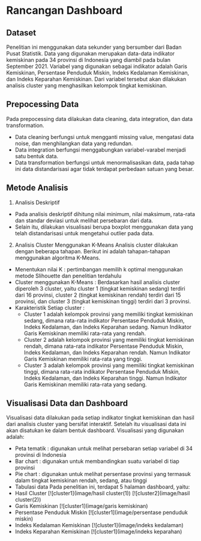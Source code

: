 # Rancangan Dashboard

## Dataset
Penelitian ini menggunakan data sekunder yang bersumber dari Badan Pusat Statistik. 
Data yang digunakan merupakan data-data indikator kemiskinan pada 34 provinsi di Indonesia yang diambil pada bulan September 2021. 
Variabel yang digunakan sebagai indikator adalah Garis Kemiskinan, Persentase Penduduk Miskin, Indeks Kedalaman Kemiskinan, dan Indeks Keparahan Kemiskinan.
Dari variabel tersebut akan dilakukan analisis cluster yang menghasilkan kelompok tingkat kemiskinan.

## Prepocessing Data
Pada prepocessing data dilakukan data cleaning, data integration, dan data transformation. 
- Data cleaning  berfungsi untuk mengganti missing value, mengatasi data noise, dan  menghilangkan data yang redundan. 
- Data integration berfungsi menggabungkan variabel-varabel menjadi satu bentuk data. 
- Data transformation berfungsi untuk menormalisasikan data, pada tahap ini data distandarisasi agar tidak terdapat perbedaan satuan yang besar. 

## Metode Analisis
1. Analisis Deskriptif
- Pada analisis deskriptif dihitung nilai minimum, nilai maksimum, rata-rata dan standar deviasi untuk melihat persebaran dari data.
- Selain itu, dilakukan visualisasi berupa boxplot menggunakan data yang telah distandarisasi untuk mengetahui outlier pada data.
2. Analisis Cluster Menggunakan K-Means
Analisis cluster dilakukan dengan beberapa tahapan. Berikut ini adalah tahapan-tahapan menggunakan algoritma K-Means.
- Menentukan nilai K : pertimbangan memilih k optimal menggunakan metode Slihouette dan penelitian terdahulu
- Cluster menggunakan K-Means : Berdasarkan hasil analisis cluster diperoleh 3 cluster, yaitu cluster 1 (tingkat kemiskinan sedang) terdiri dari 16 provinsi, cluster 2 (tingkat kemiskinan rendah) terdiri dari 15 provinsi, dan cluster 3 (tingkat kemiskinan tinggi) terdiri dari 3 provinsi.
- Karakteristik Setiap cluster : 
  - Cluster 1 adalah kelompok provinsi yang memiliki tingkat kemiskinan sedang, dimana rata-rata indikator Persentase Penduduk Miskin, Indeks Kedalaman, dan Indeks Keparahan  sedang. Namun Indikator Garis Kemiskinan memiliki rata-rata yang rendah.
  - Cluster 2 adalah kelompok provinsi yang memiliki tingkat kemiskinan rendah, dimana rata-rata indikator Persentase Penduduk Miskin, Indeks Kedalaman, dan Indeks Keparahan  rendah. Namun Indikator Garis Kemiskinan memiliki rata-rata yang tinggi.
  - Cluster 3 adalah kelompok provinsi yang memiliki tingkat kemiskinan tinggi, dimana rata-rata indikator Persentase Penduduk Miskin, Indeks Kedalaman, dan Indeks Keparahan  tinggi. Namun Indikator Garis Kemiskinan memiliki rata-rata yang sedang.

## Visualisasi Data dan Dashboard
Visualisasi data dilakukan pada setiap indikator tingkat kemiskinan dan hasil dari analisis cluster yang bersifat interaktif. Setelah itu visualisasi data ini akan disatukan ke dalam bentuk dashboard. Visualisasi yang digunakan adalah:
- Peta tematik : digunakan untuk melihat persebaran setiap variabel di 34 provinsi di Indonesia
- Bar chart : digunakan untuk membandingkan suatu variabel di tiap provinsi
- Pie chart : digunakan untuk melihat persentase provinsi yang termasuk dalam tingkat kemiskinan rendah, sedang, atau tinggi
- Tabulasi data
Pada penelitian ini, terdapat 5 halaman dashboard, yaitu:
- Hasil Cluster
  [![cluster1](image/hasil cluster(1))
  [![cluster2](image/hasil cluster(2))
- Garis Kemiskinan
  [![cluster1](image/garis kemiskinan)
- Persentase Penduduk Miskin
  [![cluster1](image/persentase penduduk miskin)
- Indeks Kedalaman Kemiskinan
  [![cluster1](image/indeks kedalaman)
- Indeks Keparahan Kemiskinan
  [![cluster1](image/indeks keparahan)
